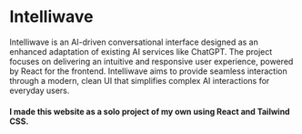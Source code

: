 # Intelliwave

Intelliwave is an AI-driven conversational interface designed as an enhanced adaptation of existing AI services like ChatGPT. The project focuses on delivering an intuitive and responsive user experience, powered by React for the frontend. Intelliwave aims to provide seamless interaction through a modern, clean UI that simplifies complex AI interactions for everyday users.

#### I made this website as a solo project of my own using React and Tailwind CSS.
